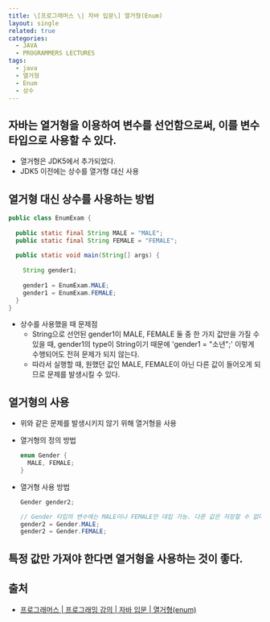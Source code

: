 ```yaml
---
title: \[프로그래머스 \| 자바 입문\] 열거형(Enum)
layout: single
related: true
categories:
  - JAVA
  - PROGRAMMERS LECTURES
tags:
  - java
  - 열거형
  - Enum
  - 상수
---
```


## 자바는 열거형을 이용하여 변수를 선언함으로써, 이를 변수 타입으로 사용할 수 있다.
- 열거형은 JDK5에서 추가되었다.
- JDK5 이전에는 상수를 열거형 대신 사용

## 열거형 대신 상수를 사용하는 방법
  ```java
  public class EnumExam {
    
    public static final String MALE = "MALE";
    public static final String FEMALE = "FEMALE";
    
    public static void main(String[] args) {
      
      String gender1;
      
      gender1 = EnumExam.MALE;
      gender1 = EnumExam.FEMALE;
    }
  }
  ```
- 상수를 사용했을 때 문제점
  - String으로 선언된 gender1이 MALE, FEMALE 둘 중 한 가지 값만을 가질 수 있을 때, gender1의 type이 String이기 때문에 'gender1 = "소년";' 이렇게 수행되어도 전혀 문제가 되지 않는다.
  - 따라서 실행할 때, 원했던 값인 MALE, FEMALE이 아닌 다른 값이 들어오게 되므로 문제를 발생시킬 수 있다.

## 열거형의 사용
- 위와 같은 문제를 발생시키지 않기 위해 열거형을 사용
- 열거형의 정의 방법

  ```java
  enum Gender {
    MALE, FEMALE;
  }
  ```

- 열거형 사용 방법

  ```java
  Gender gender2;

  // Gender 타입의 변수에는 MALE이나 FEMALE만 대입 가능. 다른 값은 저장할 수 없다.
  gender2 = Gender.MALE;
  gender2 = Gender.FEMALE;
  ```

## 특정 값만 가져야 한다면 열거형을 사용하는 것이 좋다.
 
## 출처
- [프로그래머스 \| 프로그래밍 강의 \| 자바 입문 \| 열거형(enum)](https://programmers.co.kr/learn/courses/5/lessons/423)
